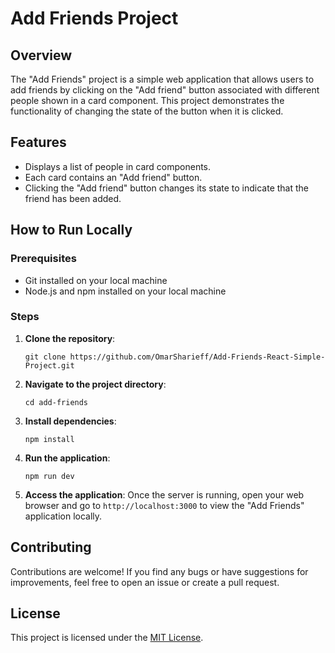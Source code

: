 # Add Friends Project

## Overview
The "Add Friends" project is a simple web application that allows users to add friends by clicking on the "Add friend" button associated with different people shown in a card component. This project demonstrates the functionality of changing the state of the button when it is clicked.

## Features
- Displays a list of people in card components.
- Each card contains an "Add friend" button.
- Clicking the "Add friend" button changes its state to indicate that the friend has been added.

## How to Run Locally

### Prerequisites
- Git installed on your local machine
- Node.js and npm installed on your local machine

### Steps
1. **Clone the repository**: 
   ```
   git clone https://github.com/OmarSharieff/Add-Friends-React-Simple-Project.git
   ```

2. **Navigate to the project directory**:
   ```
   cd add-friends
   ```

3. **Install dependencies**:
   ```
   npm install
   ```

4. **Run the application**:
   ```
   npm run dev
   ```

5. **Access the application**:
   Once the server is running, open your web browser and go to `http://localhost:3000` to view the "Add Friends" application locally.

## Contributing
Contributions are welcome! If you find any bugs or have suggestions for improvements, feel free to open an issue or create a pull request.

## License
This project is licensed under the [MIT License](LICENSE).